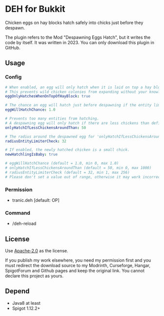 # DEH for Bukkit
Chicken eggs on hay blocks hatch safely into chicks just before they despawn.

The plugin refers to the Mod "Despawning Eggs Hatch", but it writes the code by itself.
It was written in 2023.
You can only download this plugin in GitHub.

## Usage
### Config
```yaml
# When enabled, an egg will only hatch when it is laid on top a hay block.
# This prevents wild chicken colonies from expanding without your knowledge.
eggOnlyHatchesWhenOnTopOfHayBlock: true

# The chance an egg will hatch just before despawning if the entity limiter is not active.
eggWillHatchChance: 1.0

# Prevents too many entities from hatching.
# A despawning egg will only hatch if there are less chickens than defined here in a radius of 'radiusEntityLimiterCheck' blocks around.
onlyHatchIfLessChickensAroundThan: 50

# The radius around the despawned egg for 'onlyHatchIfLessChickensAroundThan'.
radiusEntityLimiterCheck: 32

# If enabled, the newly hatched chicken is a small chick.
newHatchlingIsBaby: true

# eggWillHatchChance (default = 1.0, min 0, max 1.0)
# onlyHatchIfLessChickensAroundThan (default = 50, min 0, max 1000)
# radiusEntityLimiterCheck (default = 32, min 1, max 256)
# Please don't set a value out of range, otherwise it may work incorrectly。
```

### Permission
- tranic.deh [default: OP]

### Command
- /deh-reload

## License
Use [Apache-2.0](https://github.com/404Setup/DEH?tab=Apache-2.0-1-ov-file#readme) as the license.

If you publish my work elsewhere, you need my permission first and you must redirect the download source to my Modrinth, Curseforge, Hangar, SpigotForum and Github pages and keep the original link. You cannot declare this project as yours.

## Depend
- Java8 at least
- Spigot 1.12.2+